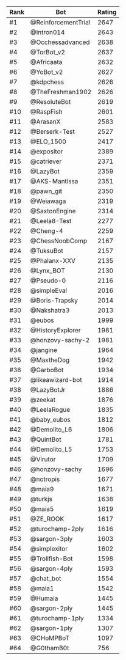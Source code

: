 Rank|Bot|Rating
---|---|---
#1|@ReinforcementTrial|2647
#2|@Intron014|2643
#3|@Occhessadvanced|2638
#4|@TorBot_v2|2637
#5|@Africaata|2632
#6|@YoBot_v2|2627
#7|@kdpchess|2626
#8|@TheFreshman1902|2626
#9|@ResoluteBot|2619
#10|@RaspFish|2601
#11|@ArasanX|2583
#12|@Berserk-Test|2527
#13|@ELO_1500|2417
#14|@expositor|2389
#15|@catriever|2371
#16|@LazyBot|2359
#17|@AKS-Mantissa|2351
#18|@pawn_git|2350
#19|@Weiawaga|2319
#20|@SaxtonEngine|2314
#21|@Leela8-Test|2277
#22|@Cheng-4|2259
#23|@ChessNoobComp|2167
#24|@TuksuBot|2157
#25|@Phalanx-XXV|2135
#26|@Lynx_BOT|2130
#27|@Pseudo-0|2116
#28|@simpleEval|2016
#29|@Boris-Trapsky|2014
#30|@Nakshatra3|2013
#31|@eubos|1999
#32|@HistoryExplorer|1981
#33|@honzovy-sachy-2|1981
#34|@jangine|1964
#35|@MaxtheDog|1942
#36|@GarboBot|1934
#37|@likeawizard-bot|1914
#38|@LazyBotJr|1886
#39|@zeekat|1876
#40|@LeelaRogue|1835
#41|@baby_eubos|1812
#42|@Demolito_L6|1806
#43|@QuintBot|1781
#44|@Demolito_L5|1753
#45|@Virutor|1709
#46|@honzovy-sachy|1696
#47|@notropis|1677
#48|@maia9|1671
#49|@turkjs|1638
#50|@maia5|1619
#51|@ZE_ROOK|1617
#52|@turochamp-2ply|1616
#53|@sargon-3ply|1603
#54|@simplexitor|1602
#55|@Trollfish-Bot|1598
#56|@sargon-4ply|1593
#57|@chat_bot|1554
#58|@maia1|1542
#59|@Humaia|1445
#60|@sargon-2ply|1445
#61|@turochamp-1ply|1334
#62|@sargon-1ply|1307
#63|@CHoMPBoT|1097
#64|@G0thamB0t|756
